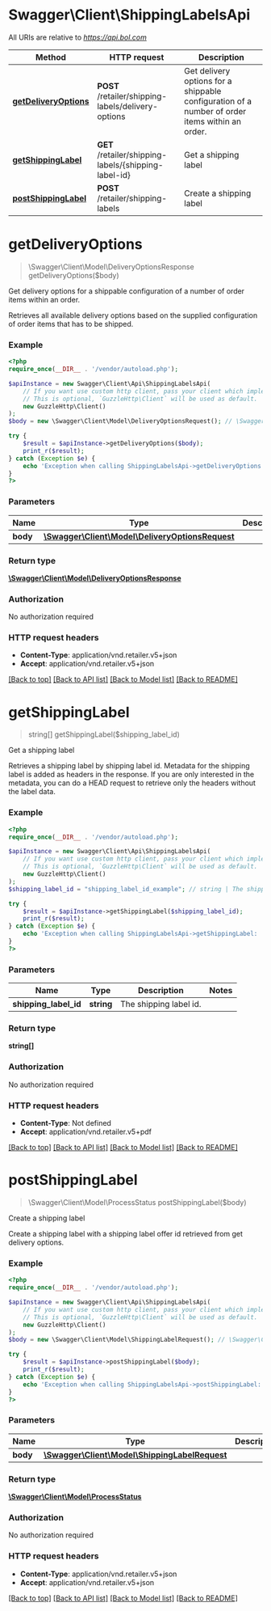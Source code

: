 # Swagger\Client\ShippingLabelsApi

All URIs are relative to *https://api.bol.com*

Method | HTTP request | Description
------------- | ------------- | -------------
[**getDeliveryOptions**](ShippingLabelsApi.md#getDeliveryOptions) | **POST** /retailer/shipping-labels/delivery-options | Get delivery options for a shippable configuration of a number of order items within an order.
[**getShippingLabel**](ShippingLabelsApi.md#getShippingLabel) | **GET** /retailer/shipping-labels/{shipping-label-id} | Get a shipping label
[**postShippingLabel**](ShippingLabelsApi.md#postShippingLabel) | **POST** /retailer/shipping-labels | Create a shipping label


# **getDeliveryOptions**
> \Swagger\Client\Model\DeliveryOptionsResponse getDeliveryOptions($body)

Get delivery options for a shippable configuration of a number of order items within an order.

Retrieves all available delivery options based on the supplied configuration of order items that has to be shipped.

### Example
```php
<?php
require_once(__DIR__ . '/vendor/autoload.php');

$apiInstance = new Swagger\Client\Api\ShippingLabelsApi(
    // If you want use custom http client, pass your client which implements `GuzzleHttp\ClientInterface`.
    // This is optional, `GuzzleHttp\Client` will be used as default.
    new GuzzleHttp\Client()
);
$body = new \Swagger\Client\Model\DeliveryOptionsRequest(); // \Swagger\Client\Model\DeliveryOptionsRequest | 

try {
    $result = $apiInstance->getDeliveryOptions($body);
    print_r($result);
} catch (Exception $e) {
    echo 'Exception when calling ShippingLabelsApi->getDeliveryOptions: ', $e->getMessage(), PHP_EOL;
}
?>
```

### Parameters

Name | Type | Description  | Notes
------------- | ------------- | ------------- | -------------
 **body** | [**\Swagger\Client\Model\DeliveryOptionsRequest**](../Model/DeliveryOptionsRequest.md)|  | [optional]

### Return type

[**\Swagger\Client\Model\DeliveryOptionsResponse**](../Model/DeliveryOptionsResponse.md)

### Authorization

No authorization required

### HTTP request headers

 - **Content-Type**: application/vnd.retailer.v5+json
 - **Accept**: application/vnd.retailer.v5+json

[[Back to top]](#) [[Back to API list]](../../README.md#documentation-for-api-endpoints) [[Back to Model list]](../../README.md#documentation-for-models) [[Back to README]](../../README.md)

# **getShippingLabel**
> string[] getShippingLabel($shipping_label_id)

Get a shipping label

Retrieves a shipping label by shipping label id. Metadata for the shipping label is added as headers in the response. If you are only interested in the metadata, you can do a HEAD request to retrieve only the headers without the label data.

### Example
```php
<?php
require_once(__DIR__ . '/vendor/autoload.php');

$apiInstance = new Swagger\Client\Api\ShippingLabelsApi(
    // If you want use custom http client, pass your client which implements `GuzzleHttp\ClientInterface`.
    // This is optional, `GuzzleHttp\Client` will be used as default.
    new GuzzleHttp\Client()
);
$shipping_label_id = "shipping_label_id_example"; // string | The shipping label id.

try {
    $result = $apiInstance->getShippingLabel($shipping_label_id);
    print_r($result);
} catch (Exception $e) {
    echo 'Exception when calling ShippingLabelsApi->getShippingLabel: ', $e->getMessage(), PHP_EOL;
}
?>
```

### Parameters

Name | Type | Description  | Notes
------------- | ------------- | ------------- | -------------
 **shipping_label_id** | **string**| The shipping label id. |

### Return type

**string[]**

### Authorization

No authorization required

### HTTP request headers

 - **Content-Type**: Not defined
 - **Accept**: application/vnd.retailer.v5+pdf

[[Back to top]](#) [[Back to API list]](../../README.md#documentation-for-api-endpoints) [[Back to Model list]](../../README.md#documentation-for-models) [[Back to README]](../../README.md)

# **postShippingLabel**
> \Swagger\Client\Model\ProcessStatus postShippingLabel($body)

Create a shipping label

Create a shipping label with a shipping label offer id retrieved from get delivery options.

### Example
```php
<?php
require_once(__DIR__ . '/vendor/autoload.php');

$apiInstance = new Swagger\Client\Api\ShippingLabelsApi(
    // If you want use custom http client, pass your client which implements `GuzzleHttp\ClientInterface`.
    // This is optional, `GuzzleHttp\Client` will be used as default.
    new GuzzleHttp\Client()
);
$body = new \Swagger\Client\Model\ShippingLabelRequest(); // \Swagger\Client\Model\ShippingLabelRequest | 

try {
    $result = $apiInstance->postShippingLabel($body);
    print_r($result);
} catch (Exception $e) {
    echo 'Exception when calling ShippingLabelsApi->postShippingLabel: ', $e->getMessage(), PHP_EOL;
}
?>
```

### Parameters

Name | Type | Description  | Notes
------------- | ------------- | ------------- | -------------
 **body** | [**\Swagger\Client\Model\ShippingLabelRequest**](../Model/ShippingLabelRequest.md)|  | [optional]

### Return type

[**\Swagger\Client\Model\ProcessStatus**](../Model/ProcessStatus.md)

### Authorization

No authorization required

### HTTP request headers

 - **Content-Type**: application/vnd.retailer.v5+json
 - **Accept**: application/vnd.retailer.v5+json

[[Back to top]](#) [[Back to API list]](../../README.md#documentation-for-api-endpoints) [[Back to Model list]](../../README.md#documentation-for-models) [[Back to README]](../../README.md)

